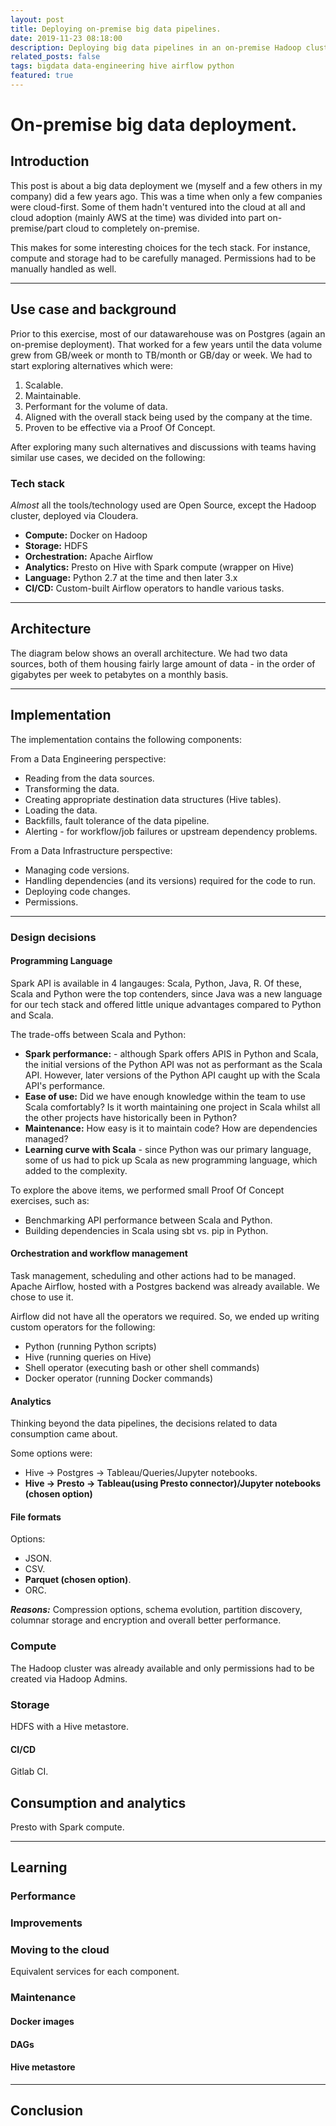 ```yaml
---
layout: post
title: Deploying on-premise big data pipelines.
date: 2019-11-23 08:18:00
description: Deploying big data pipelines in an on-premise Hadoop cluster.
related_posts: false
tags: bigdata data-engineering hive airflow python
featured: true
---
```


# On-premise big data deployment.

## Introduction
This post is about a big data deployment we (myself and a few others in my company) did a few years ago. This was a time when only a few companies were cloud-first. Some of them hadn't ventured into the cloud at all and cloud adoption (mainly AWS at the time) was divided into part on-premise/part cloud to completely on-premise. 

This makes for some interesting choices for the tech stack. For instance, compute and storage had to be carefully managed. Permissions had to be manually handled as well.

---
## Use case and background
Prior to this exercise, most of our datawarehouse was on Postgres (again an on-premise deployment). That worked for a few years until the data volume grew from GB/week or month to TB/month or GB/day or week. We had to start exploring alternatives which were:
1. Scalable.
2. Maintainable.
3. Performant for the volume of data.
4. Aligned with the overall stack being used by the company at the time.
5. Proven to be effective via a Proof Of Concept.

After exploring many such alternatives and discussions with teams having similar use cases, we decided on the following:

### Tech stack
_Almost_ all the tools/technology used are Open Source, except the Hadoop cluster, deployed via Cloudera.
- **Compute:** Docker on Hadoop
- **Storage:** HDFS 
- **Orchestration:** Apache Airflow 
- **Analytics:** Presto on Hive with Spark compute (wrapper on Hive)
- **Language:** Python 2.7 at the time and then later 3.x
- **CI/CD:** Custom-built Airflow operators to handle various tasks.
---
## Architecture
The diagram below shows an overall architecture. We had two data sources, both of them housing fairly large amount of data - in the order of gigabytes per week to petabytes on a monthly basis.

---
## Implementation 
The implementation contains the following components:

From a Data Engineering perspective:
- Reading from the data sources.
- Transforming the data.
- Creating appropriate destination data structures (Hive tables).
- Loading the data.
- Backfills, fault tolerance of the data pipeline.
- Alerting - for workflow/job failures or upstream dependency problems.

From a Data Infrastructure perspective:
- Managing code versions.
- Handling dependencies (and its versions) required for the code to run.
- Deploying code changes.
- Permissions.

---
### Design decisions
#### Programming Language

Spark API is available in 4 langauges: Scala, Python, Java, R. Of these, 
Scala and Python were the top contenders, since Java was a new language for our tech stack
and offered little unique advantages compared to Python and Scala. 

The trade-offs between Scala and Python: 
- **Spark performance:** - although Spark offers APIS in Python and Scala, the initial versions of the 
 Python API was not as performant as the Scala API. However, later versions of the Python API caught 
 up with the Scala API's performance. 
- **Ease of use:** Did we have enough knowledge within the team to use Scala comfortably? 
  Is it worth maintaining one project in Scala whilst all the other projects have historically been in Python?
- **Maintenance:** How easy is it to maintain code? How are dependencies managed? 
- **Learning curve with Scala** - since Python was our primary language, some of us had to pick up Scala as  new programming language, which added to the complexity.

To explore the above items, we performed small Proof Of Concept exercises, such as:
- Benchmarking API performance between Scala and Python.
- Building dependencies in Scala using sbt vs. pip in Python.

#### Orchestration and workflow management
Task management, scheduling and other actions had to be managed. Apache Airflow, hosted with a Postgres backend was already available. We chose to use it. 

Airflow did not have all the operators we required. So, we ended up writing custom operators for the following:
- Python (running Python scripts)
- Hive (running queries on Hive)
- Shell operator (executing bash or other shell commands)
- Docker operator (running Docker commands)

#### Analytics
Thinking beyond the data pipelines, the decisions related to data consumption came about. 

Some options were:
- Hive -> Postgres -> Tableau/Queries/Jupyter notebooks.
- **Hive -> Presto -> Tableau(using Presto connector)/Jupyter notebooks (chosen option)**

#### File formats
Options:
- JSON.
- CSV.
- **Parquet (chosen option)**.
- ORC.

**_Reasons:_** Compression options, schema evolution, partition discovery, columnar storage and encryption and overall better performance.

### Compute
The Hadoop cluster was already available and only permissions had to be created via Hadoop Admins.

### Storage 
HDFS with a Hive metastore.

#### CI/CD
Gitlab CI.

## Consumption and analytics
Presto with Spark compute.

---
## Learning
### Performance

### Improvements

### Moving to the cloud
Equivalent services for each component.


### Maintenance
#### Docker images
#### DAGs
#### Hive metastore

---
## Conclusion


